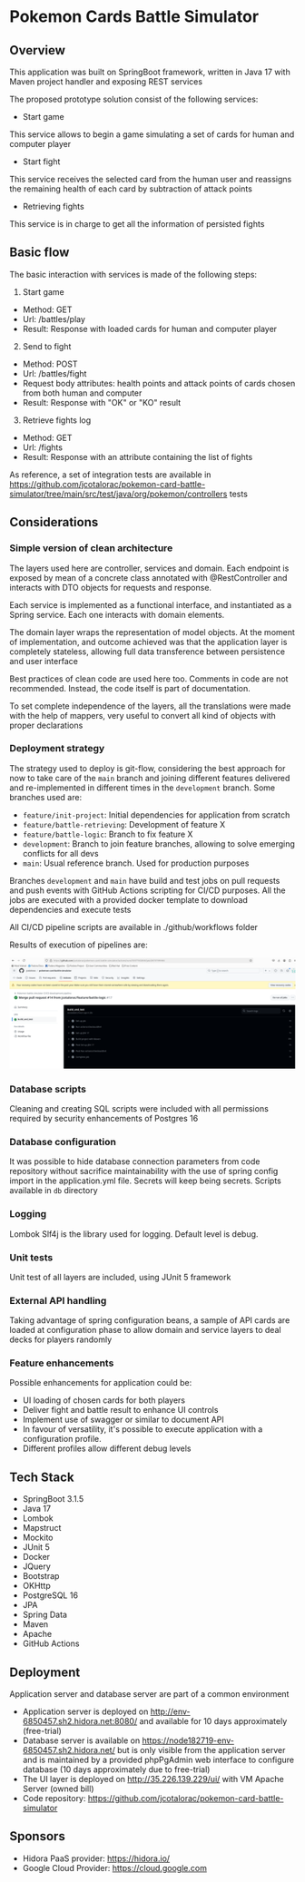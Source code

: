# Pokemon Cards Battle Simulator

## Overview

This application was built on SpringBoot framework, written in Java 17 with Maven project handler and exposing REST services

The proposed prototype solution consist of the following services:

- Start game

This service allows to begin a game simulating a set of cards for human and computer player

- Start fight

This service receives the selected card from the human user and reassigns the remaining health of each card by subtraction of attack points

- Retrieving fights

This service is in charge to get all the information of persisted fights


## Basic flow

The basic interaction with services is made of the following steps:

1. Start game

- Method: GET
- Url: /battles/play
- Result: Response with loaded cards for human and computer player

2. Send to fight

- Method: POST
- Url: /battles/fight
- Request body attributes: health points and attack points of cards chosen from both human and computer
- Result: Response with "OK" or "KO" result

3. Retrieve fights log

- Method: GET
- Url: /fights
- Result: Response with an attribute containing the list of fights

As reference, a set of integration tests are available in https://github.com/jcotalorac/pokemon-card-battle-simulator/tree/main/src/test/java/org/pokemon/controllers tests

## Considerations

### Simple version of clean architecture

The layers used here are controller, services and domain. Each endpoint is exposed by mean of a concrete class annotated with @RestController and interacts with DTO objects for requests and response.

Each service is implemented as a functional interface, and instantiated as a Spring service. Each one interacts with domain elements.

The domain layer wraps the representation of model objects. At the moment of implementation, and outcome achieved was that the application layer is completely stateless, allowing full data transference between persistence and user interface

Best practices of clean code are used here too. Comments in code are not recommended. Instead, the code itself is part of documentation.

To set complete independence of the layers, all the translations were made with the help of mappers, very useful to convert all kind of objects with proper declarations

### Deployment strategy

The strategy used to deploy is git-flow, considering the best approach for now to take care of the `main` branch and joining different features delivered and re-implemented in different times in the `development` branch. Some branches used are:

- `feature/init-project`: Initial dependencies for application from scratch
- `feature/battle-retrieving`: Development of feature X
- `feature/battle-logic`: Branch to fix feature X
- `development`: Branch to join feature branches, allowing to solve emerging conflicts for all devs
- `main`: Usual reference branch. Used for production purposes

Branches `development` and `main` have build and test jobs on pull requests and push events with GitHub Actions scripting for CI/CD purposes. All the jobs are executed with a provided docker template to download dependencies and execute tests 

All CI/CD pipeline scripts are available in ./github/workflows folder

Results of execution of pipelines are:

![Screen capture of actions](/documentation/img/actions.png "Actions")

### Database scripts

Cleaning and creating SQL scripts were included with all permissions required by security enhancements of Postgres 16

### Database configuration

It was possible to hide database connection parameters from code repository without sacrifice maintainability with the use of spring config import in the application.yml file. Secrets will keep being secrets. Scripts available in `db` directory

### Logging

Lombok Slf4j is the library used for logging. Default level is debug.


### Unit tests

Unit test of all layers are included, using JUnit 5 framework

### External API handling

Taking advantage of spring configuration beans, a sample of API cards are loaded at configuration phase to allow domain and service layers to deal decks for players randomly

### Feature enhancements

Possible enhancements for application could be:

- UI loading of chosen cards for both players
- Deliver fight and battle result to enhance UI controls
- Implement use of swagger or similar to document API
- In favour of versatility, it's possible to execute application with a configuration profile.
- Different profiles allow different debug levels

## Tech Stack

- SpringBoot 3.1.5
- Java 17
- Lombok
- Mapstruct
- Mockito
- JUnit 5
- Docker
- JQuery
- Bootstrap
- OKHttp
- PostgreSQL 16
- JPA
- Spring Data
- Maven
- Apache
- GitHub Actions

## Deployment

Application server and database server are part of a common environment

- Application server is deployed on http://env-6850457.sh2.hidora.net:8080/ and available for 10 days approximately (free-trial)
- Database server is available on https://node182719-env-6850457.sh2.hidora.net/ but is only visible from the application server and is maintained by a provided phpPgAdmin web interface to configure database (10 days approximately due to free-trial)
- The UI layer is deployed on http://35.226.139.229/ui/ with VM Apache Server (owned bill)
- Code repository: https://github.com/jcotalorac/pokemon-card-battle-simulator

## Sponsors

- Hidora PaaS provider: https://hidora.io/
- Google Cloud Provider: https://cloud.google.com 
